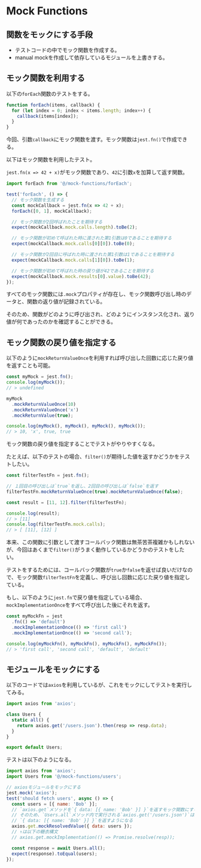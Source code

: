 # Mock Functions

## 関数をモックにする手段

- テストコードの中でモック関数を作成する。
- manual mockを作成して依存しているモジュールを上書きする。

## モック関数を利用する

以下の`forEach`関数のテストをする。

```js
function forEach(items, callback) {
  for (let index = 0; index < items.length; index++) {
    callback(items[index]);
  }
}
```

今回、引数`callback`にモック関数を渡す。モック関数は`jest.fn()`で作成できる。

以下はモック関数を利用したテスト。

`jest.fn(x => 42 + x)`がモック関数であり、`42`に引数`x`を加算して返す関数。

```js
import forEach from '@/mock-functions/forEach';

test('forEach', () => {
  // モック関数を生成する
  const mockCallback = jest.fn(x => 42 + x);
  forEach([0, 1], mockCallback);

  // モック関数が2回呼ばれたことを期待する
  expect(mockCallback.mock.calls.length).toBe(2);

  // モック関数が初めて呼ばれた時に渡された第1引数は0であることを期待する
  expect(mockCallback.mock.calls[0][0]).toBe(0);

  // モック関数が2回目に呼ばれた時に渡された第1引数は1であることを期待する
  expect(mockCallback.mock.calls[1][0]).toBe(1);

  // モック関数が初めて呼ばれた時の戻り値が42であることを期待する
  expect(mockCallback.mock.results[0].value).toBe(42);
});
```

すべてのモック関数には`.mock`プロパティが存在し、モック関数呼び出し時のデータと、関数の返り値が記録されている。

そのため、関数がどのように呼び出され、どのようにインスタンス化され、返り値が何であったのかを確認することができる。

## モック関数の戻り値を指定する

以下のように`mockReturnValueOnce`を利用すれば呼び出した回数に応じた戻り値を返すことも可能。

```js
const myMock = jest.fn();
console.log(myMock());
// > undefined

myMock
  .mockReturnValueOnce(10)
  .mockReturnValueOnce('x')
  .mockReturnValue(true);

console.log(myMock(), myMock(), myMock(), myMock());
// > 10, 'x', true, true
```

モック関数の戻り値を指定することでテストがやりやすくなる。

たとえば、以下のテストの場合、`filter()`が期待した値を返すかどうかをテストしたい。

```js
const filterTestFn = jest.fn();

// １回目の呼び出しは`true`を返し、2回目の呼び出しは`false`を返す
filterTestFn.mockReturnValueOnce(true).mockReturnValueOnce(false);

const result = [11, 12].filter(filterTestFn);

console.log(result);
// > [11]
console.log(filterTestFn.mock.calls);
// > [ [11], [12] ]
```

本来、この関数に引数として渡すコールバック関数は無茶苦茶複雑かもしれないが、今回はあくまで`filter()`がうまく動作しているかどうかのテストをしたい。

テストをするためには、コールバック関数が`true`か`false`を返せば良いだけなので、モック関数`filterTestFn`を定義し、呼び出し回数に応じた戻り値を指定している。

もし、以下のように`jest.fn`で戻り値を指定している場合、`mockImplementationOnce`をすべて呼び出した後にそれを返す。

```js
const myMockFn = jest
  .fn(() => 'default')
  .mockImplementationOnce(() => 'first call')
  .mockImplementationOnce(() => 'second call');

console.log(myMockFn(), myMockFn(), myMockFn(), myMockFn());
// > 'first call', 'second call', 'default', 'default'
```

## モジュールをモックにする

以下のコードでは`axios`を利用しているが、これをモックにしてテストを実行してみる。

```js
import axios from 'axios';

class Users {
  static all() {
    return axios.get('/users.json').then(resp => resp.data);
  }
}

export default Users;
```

テストは以下のようになる。

```js
import axios from 'axios';
import Users from '@/mock-functions/users';

// axiosモジュールをモックにする
jest.mock('axios');
test('should fetch users', async () => {
  const users = [{ name: 'Bob' }];
  // `axios.get`メソッドを`{ data: [{ name: 'Bob' }] }`を返すモック関数にする
  // そのため、`Users.all`メソッド内で実行される`axios.get('/users.json')`は
  // `{ data: [{ name: 'Bob' }] }`を返すようになる
  axios.get.mockResolvedValue({ data: users });
  // ↑は以下の糖衣構文
  // axios.get.mockImplementation(() => Promise.resolve(resp));

  const response = await Users.all();
  expect(response).toEqual(users);
});
```
